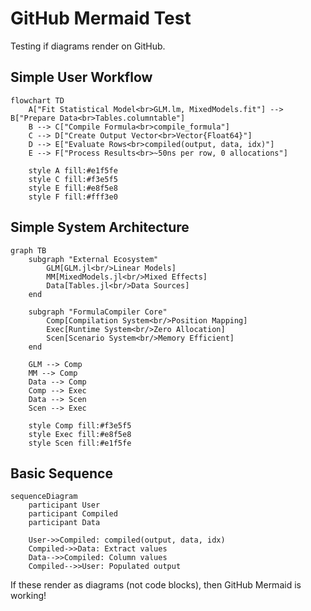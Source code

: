 # GitHub Mermaid Test

Testing if diagrams render on GitHub.

## Simple User Workflow

```mermaid
flowchart TD
    A["Fit Statistical Model<br>GLM.lm, MixedModels.fit"] --> B["Prepare Data<br>Tables.columntable"]
    B --> C["Compile Formula<br>compile_formula"] 
    C --> D["Create Output Vector<br>Vector{Float64}"]
    D --> E["Evaluate Rows<br>compiled(output, data, idx)"]
    E --> F["Process Results<br>~50ns per row, 0 allocations"]
    
    style A fill:#e1f5fe
    style C fill:#f3e5f5  
    style E fill:#e8f5e8
    style F fill:#fff3e0
```

## Simple System Architecture

```mermaid
graph TB
    subgraph "External Ecosystem"
        GLM[GLM.jl<br/>Linear Models]
        MM[MixedModels.jl<br/>Mixed Effects]  
        Data[Tables.jl<br/>Data Sources]
    end
    
    subgraph "FormulaCompiler Core"
        Comp[Compilation System<br/>Position Mapping]
        Exec[Runtime System<br/>Zero Allocation]
        Scen[Scenario System<br/>Memory Efficient]
    end
    
    GLM --> Comp
    MM --> Comp
    Data --> Comp
    Comp --> Exec
    Data --> Scen
    Scen --> Exec
    
    style Comp fill:#f3e5f5
    style Exec fill:#e8f5e8  
    style Scen fill:#e1f5fe
```

## Basic Sequence

```mermaid
sequenceDiagram
    participant User
    participant Compiled
    participant Data
    
    User->>Compiled: compiled(output, data, idx)
    Compiled->>Data: Extract values
    Data-->>Compiled: Column values  
    Compiled-->>User: Populated output
```

If these render as diagrams (not code blocks), then GitHub Mermaid is working!